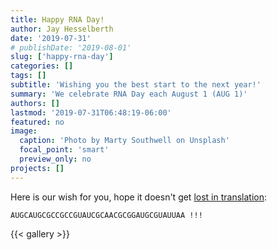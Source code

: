 ```yaml
---
title: Happy RNA Day!
author: Jay Hesselberth
date: '2019-07-31'
# publishDate: '2019-08-01'
slug: ['happy-rna-day']
categories: []
tags: []
subtitle: 'Wishing you the best start to the next year!'
summary: 'We celebrate RNA Day each August 1 (AUG 1)'
authors: []
lastmod: '2019-07-31T06:48:19-06:00'
featured: no
image:
  caption: 'Photo by Marty Southwell on Unsplash'
  focal_point: 'smart'
  preview_only: no
projects: []
---
```


Here is our wish for you, hope it doesn't get [lost in translation](https://web.expasy.org/translate/):

```
AUGCAUGCGCCGCCGUAUCGCAACGCGGAUGCGUAUUAA !!!
```

{{< gallery >}}
